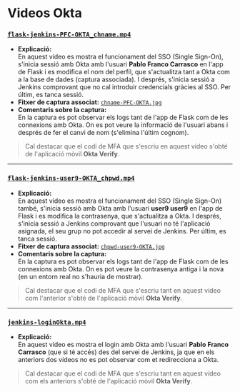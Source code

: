 # Videos Okta

### [`flask-jenkins-PFC-OKTA_chname.mp4`](https://github.com/pablofc18/myApp/blob/master/videos/Okta/flask-jenkins-PFC-OKTA_chname.mp4)

- **Explicació:**  
  En aquest vídeo es mostra el funcionament del SSO (Single Sign-On), s'inicia sessió amb Okta amb l'usuari **Pablo Franco Carrasco** en l'app de Flask i es modifica el nom del perfil, que s'actualitza tant a Okta com a la base de dades (captura associada). I després, s'inicia sessió a Jenkins comprovant que no cal introduir credencials gràcies al SSO. Per últim, es tanca sessió.
- **Fitxer de captura associat:** [`chname-PFC-OKTA.jpg`](https://github.com/pablofc18/myApp/blob/master/videos/Okta/chname-PFC-OKTA.jpg)
- **Comentaris sobre la captura:**  
  En la captura es pot observar els logs tant de l'app de Flask com de les connexions amb Okta. On es pot veure la informació de l'usuari abans i després de fer el canvi de nom (s'elimina l'últim cognom).

> Cal destacar que el codi de MFA que s'escriu en aquest vídeo s'obté de l'aplicació mòvil **Okta Verify**.

---

### [`flask-jenkins-user9-OKTA_chpwd.mp4`](https://github.com/pablofc18/myApp/blob/master/videos/Okta/flask-jenkins-user9-OKTA_chpwd.mp4)

- **Explicació:**  
  En aquest vídeo es mostra el funcionament del SSO (Single Sign-On) també, s'inicia sessió amb Okta amb l'usuari **user9 user9** en l'app de Flask i es modifica la contrasenya, que s'actualitza a Okta. I després, s'inicia sessió a Jenkins comprovant que l'usuari no té l'aplicació asignada, el seu grup no pot accedir al servei de Jenkins. Per últim, es tanca sessió.
- **Fitxer de captura associat:** [`chpwd-user9-OKTA.jpg`](https://github.com/pablofc18/myApp/blob/master/videos/Okta/chpwd-user9-OKTA.jpg)
- **Comentaris sobre la captura:**  
  En la captura es pot observar els logs tant de l'app de Flask com de les connexions amb Okta. On es pot veure la contrasenya antiga i la nova (en un entorn real no s'hauria de mostrar).

> Cal destacar que el codi de MFA que s'escriu tant en aquest vídeo com l'anterior s'obté de l'aplicació mòvil **Okta Verify**.

---

### [`jenkins-loginOkta.mp4`](https://github.com/pablofc18/myApp/blob/master/videos/Okta/jenkins-loginOkta.mp4)

- **Explicació:**  
  En aquest vídeo es mostra el login amb Okta amb l'usuari **Pablo Franco Carrasco** (que si té accés) des del servei de Jenkins, ja que en els anteriors dos vídeos no es pot observar com et redirecciona a Okta.

> Cal destacar que el codi de MFA que s'escriu tant en aquest vídeo com els anteriors s'obté de l'aplicació mòvil **Okta Verify**.
